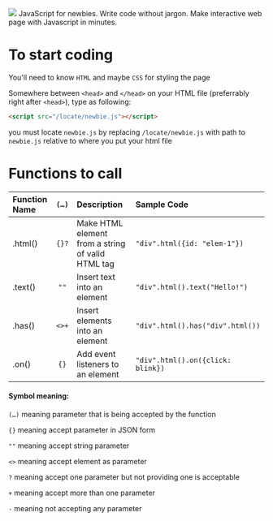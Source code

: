![](https://nothal.github.io/newbie/assets/wordmark.svg)
JavaScript for newbies. Write code without jargon. Make interactive web page with Javascript in minutes. 

# To start coding
You'll need to know `HTML` and maybe `CSS` for styling the page

Somewhere between `<head>` and `</head>` on your HTML file (preferrably right after `<head>`), type as following:
```html
<script src="/locate/newbie.js"></script>
```
you must locate `newbie.js` by replacing `/locate/newbie.js` with path to `newbie.js` relative to where you put your html file

# Functions to call
| Function Name | `(…)` | Description | Sample Code |
| :- | :-: | :------------ | :------------ |
| .html() | `{}?` | Make HTML element from a string of valid HTML tag | `"div".html({id: "elem-1"})` |
| .text() | `""` | Insert text into an element | `"div".html().text("Hello!")` |
| .has() | `<>+` | Insert elements into an element | `"div".html().has("div".html())` |
| .on() | `{}` | Add event listeners to an element | `"div".html().on({click: blink})` |

#### Symbol meaning:
`(…)` meaning parameter that is being accepted by the function

`{}` meaning accept parameter in JSON form

`""` meaning accept string parameter

`<>` meaning accept element as parameter

 `?` meaning accept one parameter but not providing one is acceptable

 `+` meaning accept more than one parameter
 
 `-` meaning not accepting any parameter
